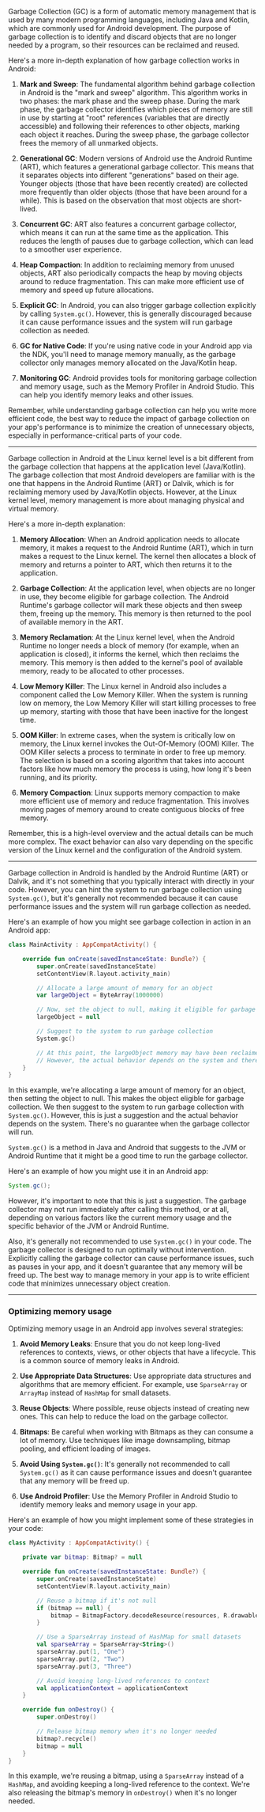 Garbage Collection (GC) is a form of automatic memory management that is used by many modern programming languages, including Java and Kotlin, which are commonly used for Android development. The purpose of garbage collection is to identify and discard objects that are no longer needed by a program, so their resources can be reclaimed and reused.

Here's a more in-depth explanation of how garbage collection works in Android:

1. **Mark and Sweep**: The fundamental algorithm behind garbage collection in Android is the "mark and sweep" algorithm. This algorithm works in two phases: the mark phase and the sweep phase. During the mark phase, the garbage collector identifies which pieces of memory are still in use by starting at "root" references (variables that are directly accessible) and following their references to other objects, marking each object it reaches. During the sweep phase, the garbage collector frees the memory of all unmarked objects.

2. **Generational GC**: Modern versions of Android use the Android Runtime (ART), which features a generational garbage collector. This means that it separates objects into different "generations" based on their age. Younger objects (those that have been recently created) are collected more frequently than older objects (those that have been around for a while). This is based on the observation that most objects are short-lived.

3. **Concurrent GC**: ART also features a concurrent garbage collector, which means it can run at the same time as the application. This reduces the length of pauses due to garbage collection, which can lead to a smoother user experience.

4. **Heap Compaction**: In addition to reclaiming memory from unused objects, ART also periodically compacts the heap by moving objects around to reduce fragmentation. This can make more efficient use of memory and speed up future allocations.

5. **Explicit GC**: In Android, you can also trigger garbage collection explicitly by calling `System.gc()`. However, this is generally discouraged because it can cause performance issues and the system will run garbage collection as needed.

6. **GC for Native Code**: If you're using native code in your Android app via the NDK, you'll need to manage memory manually, as the garbage collector only manages memory allocated on the Java/Kotlin heap.

7. **Monitoring GC**: Android provides tools for monitoring garbage collection and memory usage, such as the Memory Profiler in Android Studio. This can help you identify memory leaks and other issues.

Remember, while understanding garbage collection can help you write more efficient code, the best way to reduce the impact of garbage collection on your app's performance is to minimize the creation of unnecessary objects, especially in performance-critical parts of your code.


----

Garbage collection in Android at the Linux kernel level is a bit different from the garbage collection that happens at the application level (Java/Kotlin). The garbage collection that most Android developers are familiar with is the one that happens in the Android Runtime (ART) or Dalvik, which is for reclaiming memory used by Java/Kotlin objects. However, at the Linux kernel level, memory management is more about managing physical and virtual memory.

Here's a more in-depth explanation:

1. **Memory Allocation**: When an Android application needs to allocate memory, it makes a request to the Android Runtime (ART), which in turn makes a request to the Linux kernel. The kernel then allocates a block of memory and returns a pointer to ART, which then returns it to the application.

2. **Garbage Collection**: At the application level, when objects are no longer in use, they become eligible for garbage collection. The Android Runtime's garbage collector will mark these objects and then sweep them, freeing up the memory. This memory is then returned to the pool of available memory in the ART.

3. **Memory Reclamation**: At the Linux kernel level, when the Android Runtime no longer needs a block of memory (for example, when an application is closed), it informs the kernel, which then reclaims the memory. This memory is then added to the kernel's pool of available memory, ready to be allocated to other processes.

4. **Low Memory Killer**: The Linux kernel in Android also includes a component called the Low Memory Killer. When the system is running low on memory, the Low Memory Killer will start killing processes to free up memory, starting with those that have been inactive for the longest time.

5. **OOM Killer**: In extreme cases, when the system is critically low on memory, the Linux kernel invokes the Out-Of-Memory (OOM) Killer. The OOM Killer selects a process to terminate in order to free up memory. The selection is based on a scoring algorithm that takes into account factors like how much memory the process is using, how long it's been running, and its priority.

6. **Memory Compaction**: Linux supports memory compaction to make more efficient use of memory and reduce fragmentation. This involves moving pages of memory around to create contiguous blocks of free memory.

Remember, this is a high-level overview and the actual details can be much more complex. The exact behavior can also vary depending on the specific version of the Linux kernel and the configuration of the Android system.

---

Garbage collection in Android is handled by the Android Runtime (ART) or Dalvik, and it's not something that you typically interact with directly in your code. However, you can hint the system to run garbage collection using `System.gc()`, but it's generally not recommended because it can cause performance issues and the system will run garbage collection as needed.

Here's an example of how you might see garbage collection in action in an Android app:

```kotlin
class MainActivity : AppCompatActivity() {

    override fun onCreate(savedInstanceState: Bundle?) {
        super.onCreate(savedInstanceState)
        setContentView(R.layout.activity_main)

        // Allocate a large amount of memory for an object
        var largeObject = ByteArray(1000000)

        // Now, set the object to null, making it eligible for garbage collection
        largeObject = null

        // Suggest to the system to run garbage collection
        System.gc()

        // At this point, the largeObject memory may have been reclaimed by the garbage collector
        // However, the actual behavior depends on the system and there's no guarantee when the garbage collector will run
    }
}
```

In this example, we're allocating a large amount of memory for an object, then setting the object to null. This makes the object eligible for garbage collection. We then suggest to the system to run garbage collection with `System.gc()`. However, this is just a suggestion and the actual behavior depends on the system. There's no guarantee when the garbage collector will run.


`System.gc()` is a method in Java and Android that suggests to the JVM or Android Runtime that it might be a good time to run the garbage collector. 

Here's an example of how you might use it in an Android app:

```java
System.gc();
```

However, it's important to note that this is just a suggestion. The garbage collector may not run immediately after calling this method, or at all, depending on various factors like the current memory usage and the specific behavior of the JVM or Android Runtime.

Also, it's generally not recommended to use `System.gc()` in your code. The garbage collector is designed to run optimally without intervention. Explicitly calling the garbage collector can cause performance issues, such as pauses in your app, and it doesn't guarantee that any memory will be freed up. The best way to manage memory in your app is to write efficient code that minimizes unnecessary object creation.


----
### Optimizing memory usage

Optimizing memory usage in an Android app involves several strategies:

1. **Avoid Memory Leaks**: Ensure that you do not keep long-lived references to contexts, views, or other objects that have a lifecycle. This is a common source of memory leaks in Android.

2. **Use Appropriate Data Structures**: Use appropriate data structures and algorithms that are memory efficient. For example, use `SparseArray` or `ArrayMap` instead of `HashMap` for small datasets.

3. **Reuse Objects**: Where possible, reuse objects instead of creating new ones. This can help to reduce the load on the garbage collector.

4. **Bitmaps**: Be careful when working with Bitmaps as they can consume a lot of memory. Use techniques like image downsampling, bitmap pooling, and efficient loading of images.

5. **Avoid Using `System.gc()`**: It's generally not recommended to call `System.gc()` as it can cause performance issues and doesn't guarantee that any memory will be freed up.

6. **Use Android Profiler**: Use the Memory Profiler in Android Studio to identify memory leaks and memory usage in your app.

Here's an example of how you might implement some of these strategies in your code:

```kotlin
class MyActivity : AppCompatActivity() {

    private var bitmap: Bitmap? = null

    override fun onCreate(savedInstanceState: Bundle?) {
        super.onCreate(savedInstanceState)
        setContentView(R.layout.activity_main)

        // Reuse a bitmap if it's not null
        if (bitmap == null) {
            bitmap = BitmapFactory.decodeResource(resources, R.drawable.large_image)
        }

        // Use a SparseArray instead of HashMap for small datasets
        val sparseArray = SparseArray<String>()
        sparseArray.put(1, "One")
        sparseArray.put(2, "Two")
        sparseArray.put(3, "Three")

        // Avoid keeping long-lived references to context
        val applicationContext = applicationContext
    }

    override fun onDestroy() {
        super.onDestroy()

        // Release bitmap memory when it's no longer needed
        bitmap?.recycle()
        bitmap = null
    }
}
```

In this example, we're reusing a bitmap, using a `SparseArray` instead of a `HashMap`, and avoiding keeping a long-lived reference to the context. We're also releasing the bitmap's memory in `onDestroy()` when it's no longer needed.